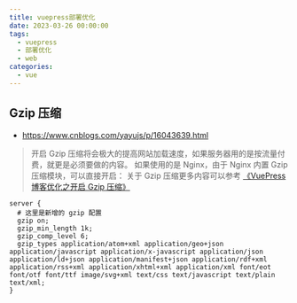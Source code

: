 ```yaml
---
title: vuepress部署优化
date: 2023-03-26 00:00:00
tags:
  - vuepress
  - 部署优化
  - web
categories:
  - vue
---
```


## Gzip 压缩

- <https://www.cnblogs.com/yayujs/p/16043639.html>

> 开启 Gzip 压缩将会极大的提高网站加载速度，如果服务器用的是按流量付费，就更是必须要做的内容。
> 如果使用的是 Nginx，由于 Nginx 内置 Gzip 压缩模块，可以直接开启：
> 关于 Gzip 压缩更多内容可以参考 [《VuePress 博客优化之开启 Gzip 压缩》](https://github.com/mqyqingfeng/Blog/issues/248)

```nginx
server {
  # 这里是新增的 gzip 配置
  gzip on;
  gzip_min_length 1k;
  gzip_comp_level 6;
  gzip_types application/atom+xml application/geo+json application/javascript application/x-javascript application/json application/ld+json application/manifest+json application/rdf+xml application/rss+xml application/xhtml+xml application/xml font/eot font/otf font/ttf image/svg+xml text/css text/javascript text/plain text/xml;
}
```
